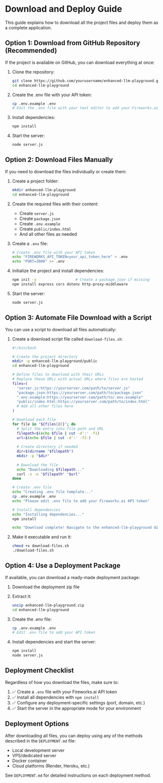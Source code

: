 # Download and Deploy Guide

This guide explains how to download all the project files and deploy them as a complete application.

## Option 1: Download from GitHub Repository (Recommended)

If the project is available on GitHub, you can download everything at once:

1. Clone the repository:
   ```bash
   git clone https://github.com/yourusername/enhanced-llm-playground.git
   cd enhanced-llm-playground
   ```

2. Create the .env file with your API token:
   ```bash
   cp .env.example .env
   # Edit the .env file with your text editor to add your Fireworks.ai API token
   ```

3. Install dependencies:
   ```bash
   npm install
   ```

4. Start the server:
   ```bash
   node server.js
   ```

## Option 2: Download Files Manually

If you need to download the files individually or create them:

1. Create a project folder:
   ```bash
   mkdir enhanced-llm-playground
   cd enhanced-llm-playground
   ```

2. Create the required files with their content:
   - Create `server.js`
   - Create `package.json`
   - Create `.env.example`
   - Create `public/index.html`
   - And all other files as needed

3. Create a `.env` file:
   ```bash
   # Create .env file with your API token
   echo "FIREWORKS_API_TOKEN=your_api_token_here" > .env
   echo "PORT=3000" >> .env
   ```

4. Initialize the project and install dependencies:
   ```bash
   npm init -y                  # Create a package.json if missing
   npm install express cors dotenv http-proxy-middleware
   ```

5. Start the server:
   ```bash
   node server.js
   ```

## Option 3: Automate File Download with a Script

You can use a script to download all files automatically:

1. Create a download script file called `download-files.sh`:
   ```bash
   #!/bin/bash
   
   # Create the project directory
   mkdir -p enhanced-llm-playground/public
   cd enhanced-llm-playground
   
   # Define files to download with their URLs
   # Replace these URLs with actual URLs where files are hosted
   files=(
     "server.js:https://yourserver.com/path/to/server.js"
     "package.json:https://yourserver.com/path/to/package.json"
     ".env.example:https://yourserver.com/path/to/.env.example"
     "public/index.html:https://yourserver.com/path/to/index.html"
     # Add all other files here
   )
   
   # Download each file
   for file in "${files[@]}"; do
     # Split the entry into file path and URL
     filepath=$(echo $file | cut -d':' -f1)
     url=$(echo $file | cut -d':' -f2-)
     
     # Create directory if needed
     dir=$(dirname "$filepath")
     mkdir -p "$dir"
     
     # Download the file
     echo "Downloading $filepath..."
     curl -s -o "$filepath" "$url"
   done
   
   # Create .env file
   echo "Creating .env file template..."
   cp .env.example .env
   echo "Please edit .env file to add your Fireworks.ai API token"
   
   # Install dependencies
   echo "Installing dependencies..."
   npm install
   
   echo "Download complete! Navigate to the enhanced-llm-playground directory and edit the .env file."
   ```

2. Make it executable and run it:
   ```bash
   chmod +x download-files.sh
   ./download-files.sh
   ```

## Option 4: Use a Deployment Package

If available, you can download a ready-made deployment package:

1. Download the deployment zip file
2. Extract it:
   ```bash
   unzip enhanced-llm-playground.zip
   cd enhanced-llm-playground
   ```

3. Create the .env file:
   ```bash
   cp .env.example .env
   # Edit .env file to add your API token
   ```

4. Install dependencies and start the server:
   ```bash
   npm install
   node server.js
   ```

## Deployment Checklist

Regardless of how you download the files, make sure to:

1. ✅ Create a `.env` file with your Fireworks.ai API token
2. ✅ Install all dependencies with `npm install`
3. ✅ Configure any deployment-specific settings (port, domain, etc.)
4. ✅ Start the server in the appropriate mode for your environment

## Deployment Options

After downloading all files, you can deploy using any of the methods described in the `DEPLOYMENT.md` file:

- Local development server
- VPS/dedicated server
- Docker container
- Cloud platforms (Render, Heroku, etc.)

See `DEPLOYMENT.md` for detailed instructions on each deployment method.
